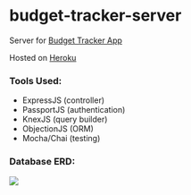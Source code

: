 # budget-tracker-server

Server for [Budget Tracker App](https://github.com/bmai53/budget-tracker)

Hosted on [Heroku](https://bmai53-budget-tracker-server.herokuapp.com/)

### Tools Used:
* ExpressJS (controller)
* PassportJS (authentication)
* KnexJS (query builder)
* ObjectionJS (ORM)
* Mocha/Chai (testing)

### Database ERD:
<img src='https://i.imgur.com/ouUuYCm.png'>
